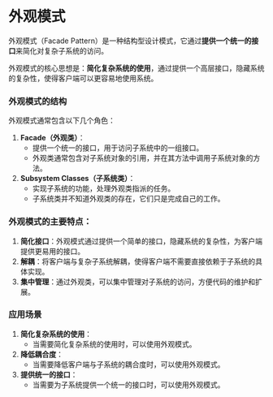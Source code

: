 # 外观模式
外观模式（Facade Pattern）是一种结构型设计模式，它通过**提供一个统一的接口**来简化对复杂子系统的访问。

外观模式的核心思想是：**简化复杂系统的使用**，通过提供一个高层接口，隐藏系统的复杂性，使得客户端可以更容易地使用系统。

### 外观模式的结构
外观模式通常包含以下几个角色：
1. **Facade（外观类）**：   
    - 提供一个统一的接口，用于访问子系统中的一组接口。       
    - 外观类通常包含对子系统对象的引用，并在其方法中调用子系统对象的方法。   
2. **Subsystem Classes（子系统类）**：
    - 实现子系统的功能，处理外观类指派的任务。 
    - 子系统类并不知道外观类的存在，它们只是完成自己的工作。

### 外观模式的主要特点：
1. **简化接口**：外观模式通过提供一个简单的接口，隐藏系统的复杂性，为客户端提供更易用的接口。
2. **解耦**：将客户端与复杂子系统解耦，使得客户端不需要直接依赖于子系统的具体实现。
3. **集中管理**：通过外观类，可以集中管理对子系统的访问，方便代码的维护和扩展。

### 应用场景
1. **简化复杂系统的使用**：
    - 当需要简化复杂系统的使用时，可以使用外观模式。   
2. **降低耦合度**：
    - 当需要降低客户端与子系统的耦合度时，可以使用外观模式。   
3. **提供统一的接口**：
    - 当需要为子系统提供一个统一的接口时，可以使用外观模式。
